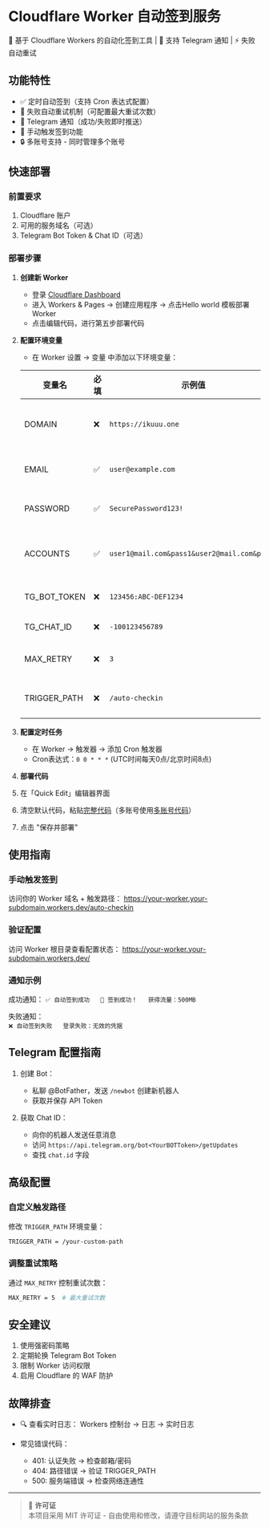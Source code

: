 # Cloudflare Worker 自动签到服务

📡 基于 Cloudflare Workers 的自动化签到工具 | 🚀 支持 Telegram 通知 | ⚡ 失败自动重试

## 功能特性

- ✅ 定时自动签到（支持 Cron 表达式配置）
- 🔄 失败自动重试机制（可配置最大重试次数）
- 📨 Telegram 通知（成功/失败即时推送）
- 🎯 手动触发签到功能
- 🔒 多账号支持 - 同时管理多个账号
## 快速部署

### 前置要求

1. Cloudflare 账户
2. 可用的服务域名（可选）
3. Telegram Bot Token & Chat ID（可选）

### 部署步骤

1. **创建新 Worker**
   - 登录 [Cloudflare Dashboard](https://dash.cloudflare.com/)
   - 进入 Workers & Pages → 创建应用程序 → 点击Hello world 模板部署 Worker
   - 点击编辑代码，进行第五步部署代码
     
2. **配置环境变量**
   - 在 Worker 设置 → 变量 中添加以下环境变量：

   | 变量名          | 必填 | 示例值                  | 说明                     |
   |-----------------|------|-------------------------|--------------------------|
   | DOMAIN          | ❌  | `https://ikuuu.one`     | 签到服务域名（默认已填写）|
   | EMAIL           | ✅  | `user@example.com`      | 登录邮箱（单账号必填）    |
   | PASSWORD        | ✅  | `SecurePassword123!`    | 登录密码 （单账号必填）   |
   | ACCOUNTS        | ✅  | `user1@mail.com&pass1&user2@mail.com&pass2`    | 登录邮箱&密码（多账号必填 ）  |
   | TG_BOT_TOKEN    | ❌  | `123456:ABC-DEF1234`    | Telegram 机器人 Token    |
   | TG_CHAT_ID      | ❌  | `-100123456789`         | Telegram 会话 ID         |
   | MAX_RETRY       | ❌  | `3`                     | 最大重试次数（默认 3）   |
   | TRIGGER_PATH    | ❌  | `/auto-checkin`         | 手动触发路径（默认路径） |

4. **配置定时任务**
   - 在 Worker → 触发器 → 添加 Cron 触发器
   - Cron表达式：`0 0 * * *` (UTC时间每天0点/北京时间8点)

5. **部署代码**
1. 在「Quick Edit」编辑器界面
2. 清空默认代码，粘贴[完整代码](https://github.com/ly921002/cf-ikuuu-checkin/blob/main/worker.js)（多账号使用[多账号代码](https://github.com/ly921002/cf-ikuuu-checkin/blob/main/多账号.js)）
3. 点击 "保存并部署"

## 使用指南

### 手动触发签到

访问你的 Worker 域名 + 触发路径：
https://your-worker.your-subdomain.workers.dev/auto-checkin

### 验证配置
访问 Worker 根目录查看配置状态：
https://your-worker.your-subdomain.workers.dev/

### 通知示例
成功通知：
`✅ 自动签到成功  
🎉 签到成功！  
获得流量：500MB`

失败通知：  
`❌ 自动签到失败  
登录失败：无效的凭据`

## Telegram 配置指南

1. 创建 Bot：
   - 私聊 @BotFather，发送 `/newbot` 创建新机器人
   - 获取并保存 API Token

2. 获取 Chat ID：
   - 向你的机器人发送任意消息
   - 访问 `https://api.telegram.org/bot<YourBOTToken>/getUpdates`
   - 查找 `chat.id` 字段

## 高级配置

### 自定义触发路径
修改 `TRIGGER_PATH` 环境变量：
```bash
TRIGGER_PATH = /your-custom-path
```

### 调整重试策略
通过 `MAX_RETRY` 控制重试次数：
```bash
MAX_RETRY = 5  # 最大重试次数
```

## 安全建议

1. 使用强密码策略
2. 定期轮换 Telegram Bot Token
3. 限制 Worker 访问权限
4. 启用 Cloudflare 的 WAF 防护

## 故障排查

- 🔍 查看实时日志：
  Workers 控制台 → 日志 → 实时日志

- 常见错误代码：
  - 401: 认证失败 → 检查邮箱/密码
  - 404: 路径错误 → 验证 TRIGGER_PATH
  - 500: 服务端错误 → 检查网络连通性

---

> 📝 **许可证**  
> 本项目采用 MIT 许可证 - 自由使用和修改，请遵守目标网站的服务条款

